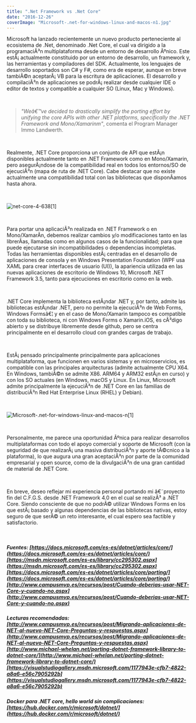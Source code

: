 ```yaml
---
title: ".Net Framework vs .Net Core"
date: "2016-12-26"
coverImage: "Microsoft-.net-for-windows-linux-and-macos-n1.jpg"
---
```


Microsoft ha lanzado recientemente un nuevo producto perteneciente al ecosistema de .Net, denominado .Net Core, el cual va dirigido a la programaciÃ³n multiplataforma desde un entorno de desarrollo Ãºnico. Este estÃ¡ actualmente constituido por un entorno de desarrollo, un framework y, las herramientas y compiladores del SDK. Actualmente, los lenguajes de desarrollo soportados son C# y F#, como era de esperar, aunque en breve tambiÃ©n aceptarÃ¡ VB para la escritura de aplicaciones. El desarrollo y compilaciÃ³n de aplicaciones se podrÃ¡ realizar desde cualquier IDE o editor de textos y compatible a cualquier SO (Linux, Mac y Windows).

 

> _"Weâ€™ve decided to drastically simplify the porting effort by unifying the core APIs with other .NET platforms, specifically the .NET Framework and Mono/Xamarinm"_, comenta el Program Manager Immo Landwerth.

 

Realmente, .NET Core proporciona un conjunto de API que estÃ¡n disponibles actualmente tanto en .NET Framework como en Mono/Xamarin, pero asegurÃ¡ndose de la compatibilidad real en todos los entornos/SO de ejecuciÃ³n (mapa de ruta de .NET Core). Cabe destacar que no existe actualmente una compatibilidad total con las bibliotecas que disponÃ­amos hasta ahora.

 

![net-core-4-638[1]](images/net-core-4-6381.jpg)

 

Para portar una aplicaciÃ³n realizada en .NET Framework o en Mono/XamarÃ­n, debemos realizar cambios y/o modificaciones tanto en las librerÃ­as, llamadas como en algunos casos de la funcionalidad; para que puede ejecutarse sin incompatibilidades o dependencias incompletas. Todas las herramientas disponibles estÃ¡ centradas en el desarrollo de aplicaciones de consola y en Windows Presentation Foundation (WPF usa XAML para crear interfaces de usuario (UI)), la apariencia utilizada en las nuevas aplicaciones de escritorio de Windows 10, Microsoft .NET Framework 3.5, tanto para ejecuciones en escritorio como en la web.

 

.NET Core implementa la biblioteca estÃ¡ndar .NET y, por tanto, admite las bibliotecas estÃ¡ndar .NET, pero no permite la ejecuciÃ³n de Web Forms, Windows Formsâ€¦ y en el caso de Mono/Xamarin tampoco es compatible con toda su biblioteca, ni con Windows Forms o Xamarin.iOS, es cÃ³digo abierto y se distribuye libremente desde github, pero se centra principalmente en el desarrollo cloud con grandes cargas de trabajo.

 

EstÃ¡ pensado principalmente principalmente para aplicaciones multiplataforma, que funcionen en varios sistemas y en microservicios, es compatible con las principales arquitecturas (admite actualmente CPU X64. En Windows, tambiÃ©n se admite X86. ARM64 y ARM32 estÃ¡n en curso) y con los SO actuales (en Windows, macOS y Linux. En Linux, Microsoft admite principalmente la ejecuciÃ³n de .NET Core en las familias de distribuciÃ³n Red Hat Enterprise Linux (RHEL) y Debian).

 

![Microsoft-.net-for-windows-linux-and-macos-n[1]](images/Microsoft-.net-for-windows-linux-and-macos-n1.jpg)

 

Personalmente, me parece una oportunidad Ãºnica para realizar desarrollos multiplataformas con todo el apoyo comercial y soporte de Microsoft (con la seguridad de que realizarÃ¡ una masiva distribuciÃ³n y aporte tÃ©cnico a la plataforma), lo que augura una gran aceptaciÃ³n por parte de la comunidad empresarial y open source, como de la divulgaciÃ³n de una gran cantidad de material de .NET Core.

 

En breve, deseo reflejar mi experiencia personal portando mi â€˜proyecto fin del C.F.G.S. desde .NET Framework 4.0 en el cual se realizÃ³ a .NET Core. Siendo consciente de que no podrÃ© utilizar Windows Forms en los que estÃ¡ basado y algunas dependencias de las bibliotecas nativas, estoy seguro de que serÃ© un reto interesante, el cual espero sea factible y satisfactorio.

 

##### Fuentes: [https://docs.microsoft.com/es-es/dotnet/articles/core/](https://docs.microsoft.com/es-es/dotnet/articles/core/) [https://msdn.microsoft.com/es-es/library/cc295302.aspx](https://msdn.microsoft.com/es-es/library/cc295302.aspx) [https://docs.microsoft.com/es-es/dotnet/articles/core/porting/](https://docs.microsoft.com/es-es/dotnet/articles/core/porting/) [http://www.campusmvp.es/recursos/post/Cuando-deberias-usar-NET-Core-y-cuando-no.aspx](http://www.campusmvp.es/recursos/post/Cuando-deberias-usar-NET-Core-y-cuando-no.aspx)

##### Lecturas recomendadas: [http://www.campusmvp.es/recursos/post/Migrando-aplicaciones-de-NET-al-nuevo-NET-Core-Preguntas-y-respuestas.aspx](http://www.campusmvp.es/recursos/post/Migrando-aplicaciones-de-NET-al-nuevo-NET-Core-Preguntas-y-respuestas.aspx) [http://www.michael-whelan.net/porting-dotnet-framework-library-to-dotnet-core/](http://www.michael-whelan.net/porting-dotnet-framework-library-to-dotnet-core/) [https://visualstudiogallery.msdn.microsoft.com/1177943e-cfb7-4822-a8a6-e56c7905292b](https://visualstudiogallery.msdn.microsoft.com/1177943e-cfb7-4822-a8a6-e56c7905292b)

##### Docker para .NET core, hello world sin complicaciones: [https://hub.docker.com/r/microsoft/dotnet/](https://hub.docker.com/r/microsoft/dotnet/)
